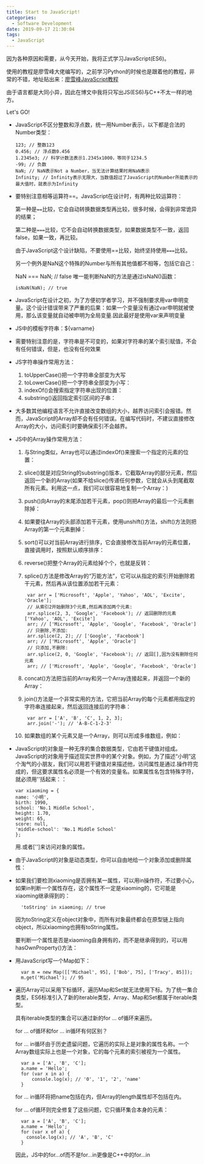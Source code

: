 ```yaml
---
title: Start to JavaScript!
categories:
  - Software Development
date: 2019-09-17 21:30:04
tags:
  - JavaScript
---
```

因为各种原因和需要，从今天开始，我将正式学习JavaScript(ES6)。

使用的教程是廖雪峰大佬编写的，之前学习Python的时候也是跟着他的教程，非常的不错，地址贴出来：[廖雪峰JavaScript教程](https://www.liaoxuefeng.com/wiki/1022910821149312)

由于语言都是大同小异，因此在博文中我将只写出JS(ES6)与C++不太一样的地方。

Let's GO!

- JavaScript不区分整数和浮点数，统一用Number表示，以下都是合法的Number类型：

      123; // 整数123
      0.456; // 浮点数0.456
      1.2345e3; // 科学计数法表示1.2345x1000，等同于1234.5
      -99; // 负数
      NaN; // NaN表示Not a Number，当无法计算结果时用NaN表示
      Infinity; // Infinity表示无限大，当数值超过了JavaScript的Number所能表示的最大值时，就表示为Infinity

- 要特别注意相等运算符==。JavaScript在设计时，有两种比较运算符：

  第一种是``==``比较，它会自动转换数据类型再比较，很多时候，会得到非常诡异的结果；

  第二种是```===```比较，它不会自动转换数据类型，如果数据类型不一致，返回false，如果一致，再比较。

  由于JavaScript这个设计缺陷，不要使用==比较，始终坚持使用```===```比较。

  另一个例外是NaN这个特殊的Number与所有其他值都不相等，包括它自己：

  NaN === NaN; // false
  唯一能判断NaN的方法是通过isNaN()函数：

      isNaN(NaN); // true

- JavaScript在设计之初，为了方便初学者学习，并不强制要求用var申明变量。这个设计错误带来了严重的后果：如果一个变量没有通过var申明就被使用，那么该变量就自动被申明为全局变量.因此最好是使用var来声明变量

- JS中的模板字符串：${varname}
- 需要特别注意的是，字符串是不可变的，如果对字符串的某个索引赋值，不会有任何错误，但是，也没有任何效果
- JS字符串操作常用方法：
  
  1. toUpperCase()把一个字符串全部变为大写
  2. toLowerCase()把一个字符串全部变为小写：
  3. indexOf()会搜索指定字符串出现的位置：
  4. substring()返回指定索引区间的子串：

- 大多数其他编程语言不允许直接改变数组的大小，越界访问索引会报错。然而，JavaScript的Array却不会有任何错误。在编写代码时，不建议直接修改Array的大小，访问索引时要确保索引不会越界。

- JS中的Array操作常用方法：
  1. 与String类似，Array也可以通过indexOf()来搜索一个指定的元素的位置：
  2. slice()就是对应String的substring()版本，它截取Array的部分元素，然后返回一个新的Array(如果不给slice()传递任何参数，它就会从头到尾截取所有元素。利用这一点，我们可以很容易地复制一个Array：)
  3. push()向Array的末尾添加若干元素，pop()则把Array的最后一个元素删除掉：
  4. 如果要往Array的头部添加若干元素，使用unshift()方法，shift()方法则把Array的第一个元素删掉：
  5. sort()可以对当前Array进行排序，它会直接修改当前Array的元素位置，直接调用时，按照默认顺序排序：
  6. reverse()把整个Array的元素给掉个个，也就是反转：
  7. splice()方法是修改Array的“万能方法”，它可以从指定的索引开始删除若干元素，然后再从该位置添加若干元素：
  
          var arr = ['Microsoft', 'Apple', 'Yahoo', 'AOL', 'Excite', 'Oracle'];
          // 从索引2开始删除3个元素,然后再添加两个元素:
          arr.splice(2, 3, 'Google', 'Facebook'); // 返回删除的元素 ['Yahoo', 'AOL', 'Excite']
          arr; // ['Microsoft', 'Apple', 'Google', 'Facebook', 'Oracle']
          // 只删除,不添加:
          arr.splice(2, 2); // ['Google', 'Facebook']
          arr; // ['Microsoft', 'Apple', 'Oracle']
          // 只添加,不删除:
          arr.splice(2, 0, 'Google', 'Facebook'); // 返回[],因为没有删除任何元素
          arr; // ['Microsoft', 'Apple', 'Google', 'Facebook', 'Oracle']
  8. concat()方法把当前的Array和另一个Array连接起来，并返回一个新的Array：
  9. join()方法是一个非常实用的方法，它把当前Array的每个元素都用指定的字符串连接起来，然后返回连接后的字符串：

          var arr = ['A', 'B', 'C', 1, 2, 3];
          arr.join('-'); // 'A-B-C-1-2-3'
  10. 如果数组的某个元素又是一个Array，则可以形成多维数组，例如：

- JavaScript的对象是一种无序的集合数据类型，它由若干键值对组成。JavaScript的对象用于描述现实世界中的某个对象。例如，为了描述“小明”这个淘气的小朋友，我们可以用若干键值对来描述他，访问属性是通过.操作符完成的，但这要求属性名必须是一个有效的变量名。如果属性名包含特殊字符，就必须用''括起来：：
      
      var xiaoming = {
      name: '小明',
      birth: 1990,
      school: 'No.1 Middle School',
      height: 1.70,
      weight: 65,
      score: null,
      'middle-school': 'No.1 Middle School'
      };

  用.或者['']来访问对象的属性。

- 由于JavaScript的对象是动态类型，你可以自由地给一个对象添加或删除属性：
- 如果我们要检测xiaoming是否拥有某一属性，可以用in操作符，不过要小心，如果in判断一个属性存在，这个属性不一定是xiaoming的，它可能是xiaoming继承得到的：
  
        'toString' in xiaoming; // true
  因为toString定义在object对象中，而所有对象最终都会在原型链上指向object，所以xiaoming也拥有toString属性。

  要判断一个属性是否是xiaoming自身拥有的，而不是继承得到的，可以用hasOwnProperty()方法：

- 用JavaScript写一个Map如下：
        
        var m = new Map([['Michael', 95], ['Bob', 75], ['Tracy', 85]]);
        m.get('Michael'); // 95

- 遍历Array可以采用下标循环，遍历Map和Set就无法使用下标。为了统一集合类型，ES6标准引入了新的iterable类型，Array、Map和Set都属于iterable类型。
  
  具有iterable类型的集合可以通过新的for ... of循环来遍历。

  for ... of循环和for ... in循环有何区别？

  for ... in循环由于历史遗留问题，它遍历的实际上是对象的属性名称。一个Array数组实际上也是一个对象，它的每个元素的索引被视为一个属性。

        var a = ['A', 'B', 'C'];
        a.name = 'Hello';
        for (var x in a) {
            console.log(x); // '0', '1', '2', 'name'
        }
    
  for ... in循环将把name包括在内，但Array的length属性却不包括在内。

  for ... of循环则完全修复了这些问题，它只循环集合本身的元素：

        var a = ['A', 'B', 'C'];
        a.name = 'Hello';
        for (var x of a) {
          console.log(x); // 'A', 'B', 'C'
        }
  
  因此，JS中的for...of而不是for...in更像是C++中的for...in